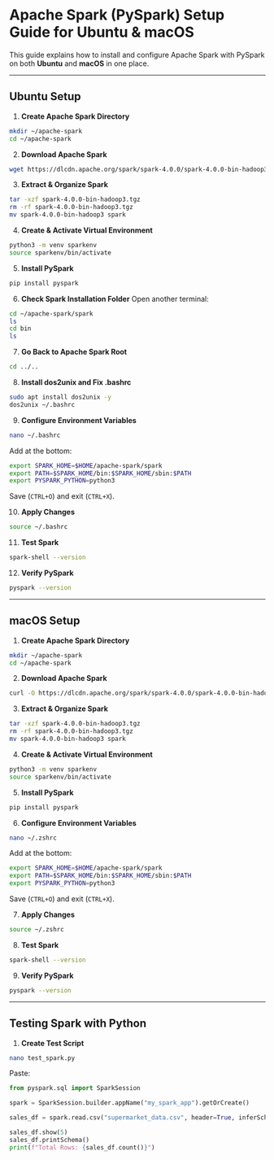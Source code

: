 # Apache Spark (PySpark) Setup Guide for Ubuntu & macOS

This guide explains how to install and configure Apache Spark with PySpark on both **Ubuntu** and **macOS** in one place.

---

## Ubuntu Setup

1. **Create Apache Spark Directory**
```bash
mkdir ~/apache-spark
cd ~/apache-spark
```

2. **Download Apache Spark**
```bash
wget https://dlcdn.apache.org/spark/spark-4.0.0/spark-4.0.0-bin-hadoop3.tgz
```

3. **Extract & Organize Spark**
```bash
tar -xzf spark-4.0.0-bin-hadoop3.tgz
rm -rf spark-4.0.0-bin-hadoop3.tgz
mv spark-4.0.0-bin-hadoop3 spark
```

4. **Create & Activate Virtual Environment**
```bash
python3 -m venv sparkenv
source sparkenv/bin/activate
```

5. **Install PySpark**
```bash
pip install pyspark
```

6. **Check Spark Installation Folder**
Open another terminal:
```bash
cd ~/apache-spark/spark
ls
cd bin
ls
```

7. **Go Back to Apache Spark Root**
```bash
cd ../..
```

8. **Install dos2unix and Fix .bashrc**
```bash
sudo apt install dos2unix -y
dos2unix ~/.bashrc
```

9. **Configure Environment Variables**
```bash
nano ~/.bashrc
```
Add at the bottom:
```bash
export SPARK_HOME=$HOME/apache-spark/spark
export PATH=$SPARK_HOME/bin:$SPARK_HOME/sbin:$PATH
export PYSPARK_PYTHON=python3
```
Save (`CTRL+O`) and exit (`CTRL+X`).

10. **Apply Changes**
```bash
source ~/.bashrc
```

11. **Test Spark**
```bash
spark-shell --version
```

12. **Verify PySpark**
```bash
pyspark --version
```

---

## macOS Setup

1. **Create Apache Spark Directory**
```bash
mkdir ~/apache-spark
cd ~/apache-spark
```

2. **Download Apache Spark**
```bash
curl -O https://dlcdn.apache.org/spark/spark-4.0.0/spark-4.0.0-bin-hadoop3.tgz
```

3. **Extract & Organize Spark**
```bash
tar -xzf spark-4.0.0-bin-hadoop3.tgz
rm -rf spark-4.0.0-bin-hadoop3.tgz
mv spark-4.0.0-bin-hadoop3 spark
```

4. **Create & Activate Virtual Environment**
```bash
python3 -m venv sparkenv
source sparkenv/bin/activate
```

5. **Install PySpark**
```bash
pip install pyspark
```

6. **Configure Environment Variables**
```bash
nano ~/.zshrc
```
Add at the bottom:
```bash
export SPARK_HOME=$HOME/apache-spark/spark
export PATH=$SPARK_HOME/bin:$SPARK_HOME/sbin:$PATH
export PYSPARK_PYTHON=python3
```
Save (`CTRL+O`) and exit (`CTRL+X`).

7. **Apply Changes**
```bash
source ~/.zshrc
```

8. **Test Spark**
```bash
spark-shell --version
```

9. **Verify PySpark**
```bash
pyspark --version
```

---

## Testing Spark with Python

1. **Create Test Script**
```bash
nano test_spark.py
```
Paste:
```python
from pyspark.sql import SparkSession

spark = SparkSession.builder.appName("my_spark_app").getOrCreate()

sales_df = spark.read.csv("supermarket_data.csv", header=True, inferSchema=True)

sales_df.show(5)
sales_df.printSchema()
print(f"Total Rows: {sales_df.count()}")
```


